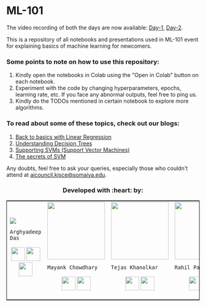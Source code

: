 # ML-101

The video recording of both the days are now available: [Day-1](https://youtu.be/uo7tXBw6zSo), [Day-2](https://youtu.be/JBALiIkL-xA).

This is a repository of all notebooks and presentations used in ML-101 event for explaining basics of machine learning for newcomers.

### Some points to note on how to use this repository:
1. Kindly open the notebooks in Colab using the "Open in Colab" button on each notebook.
2. Experiment with the code by changing hyperparameters, epochs, learning rate, etc. If you face any abnormal outputs, feel free to ping us.
3. Kindly do the TODOs mentioned in certain notebook to explore more algorithms.

### To read about some of these topics, check out our blogs:
1. [Back to basics with Linear Regression](https://medium.com/@smlra_kjsce/back-to-basics-with-linear-regression-78dd7106f7bd)
2. [Understanding Decision Trees](https://medium.com/@smlra_kjsce/understanding-decision-trees-8a3a78494836)
3. [Supporting SVMs (Support Vector Machines)](https://medium.com/@smlra_kjsce/supporting-svms-support-vector-machines-bf5bfba88a0b)
4. [The secrets of SVM](https://medium.com/@smlra_kjsce/vectorized-view-of-svms-6a85dae8ca72)


Any doubts, feel free to ask your queries, especially those who couldn't attend at aicouncil.kjsce@somaiya.edu.


<h3 align="center"><b>Developed with :heart: by: </b></h3>
	
<table style="border:1px solid black;margin-left:auto;margin-right:auto;">  
  <tr>
<td>
  <img src="https://avatars3.githubusercontent.com/u/33197180?s=150&v=4"/>
     
    Arghyadeep Das

<p align="center">
<a href = "https://github.com/arghyadeep99"><img src = "http://www.iconninja.com/files/241/825/211/round-collaboration-social-github-code-circle-network-icon.svg" width="36" height = "36"/></a>
<a href = "https://twitter.com/arghyadeepdas99"><img src = "https://www.shareicon.net/download/2016/07/06/107115_media.svg" width="36" height="36"/></a>
<a href = "https://www.linkedin.com/in/arghyadeep-das/"><img src = "http://www.iconninja.com/files/863/607/751/network-linkedin-social-connection-circular-circle-media-icon.svg" width="36" height="36"/></a>
</p>
</td>

<td>
  <img align='center' src="https://avatars.githubusercontent.com/u/59757814?s=460&u=21cb42e99f8a7265869165154afde3491afad29d&v=4" width="150">
     
    Mayank Chowdhary

<p align="center">
<a href = "https://github.com/m607stars"><img src = "http://www.iconninja.com/files/241/825/211/round-collaboration-social-github-code-circle-network-icon.svg" width="36" height = "36"/></a>
<a href = "https://www.linkedin.com/in/mayankchowdhary/"><img src = "http://www.iconninja.com/files/863/607/751/network-linkedin-social-connection-circular-circle-media-icon.svg" width="36" height="36"/></a>
</p>

<td>
  <img align='center' src="https://media-exp1.licdn.com/dms/image/C4D03AQHaiuQJYfbw3A/profile-displayphoto-shrink_200_200/0/1596774448765?e=1620259200&v=beta&t=C97_OhLMN-EMMFrHbCiU1k73QkllklbW0_TKsGe2zAY" width="150">
     
    Tejas Khanolkar

<p align="center">
<a href = "https://github.com/tejas2008"><img src = "http://www.iconninja.com/files/241/825/211/round-collaboration-social-github-code-circle-network-icon.svg" width="36" height = "36"/></a>
<a href = "https://www.linkedin.com/in/tejas-khanolkar-a04733192/"><img src = "http://www.iconninja.com/files/863/607/751/network-linkedin-social-connection-circular-circle-media-icon.svg" width="36" height="36"/></a>
</p>

<td>
  <img align='center' src="https://media-exp1.licdn.com/dms/image/C5603AQELXR3jtIu2HQ/profile-displayphoto-shrink_200_200/0/1597933633852?e=1620259200&v=beta&t=LhAjwJlsR1rEvM6wAwWSERRp0a3ILooI8buEz9dRetA" width="150">
     
    Rahil Parikh

<p align="center">
<a href = "https://github.com/Rahil-Parikh"><img src = "http://www.iconninja.com/files/241/825/211/round-collaboration-social-github-code-circle-network-icon.svg" width="36" height = "36"/></a>
<a href = "https://www.linkedin.com/in/rahilparikh007//"><img src = "http://www.iconninja.com/files/863/607/751/network-linkedin-social-connection-circular-circle-media-icon.svg" width="36" height="36"/></a>
</p>

<td>
  <img align='center' src="https://smlra-kjsce.github.io/Images/profile_pics/Aayush.jpg" width="150">
     
    Aayush Chheda

<p align="center">
<a href = "https://github.com/Aayush-Chheda"><img src = "http://www.iconninja.com/files/241/825/211/round-collaboration-social-github-code-circle-network-icon.svg" width="36" height = "36"/></a>
<a href = "https://www.linkedin.com/in/aayush-chheda-6049461a9/"><img src = "http://www.iconninja.com/files/863/607/751/network-linkedin-social-connection-circular-circle-media-icon.svg" width="36" height="36"/></a>
</p>
</td>

</tr>
</table>
